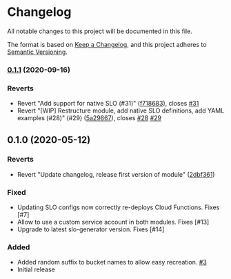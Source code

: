 # Changelog

All notable changes to this project will be documented in this file.

The format is based on
[Keep a Changelog](https://keepachangelog.com/en/1.0.0/),
and this project adheres to
[Semantic Versioning](https://semver.org/spec/v2.0.0.html).

### [0.1.1](https://www.github.com/terraform-google-modules/terraform-google-slo/compare/v0.1.0...v0.1.1) (2020-09-16)


### Reverts

* Revert "Add support for native SLO (#31)" ([f718683](https://www.github.com/terraform-google-modules/terraform-google-slo/commit/f718683183520191ed7ea7f9b23e13d561dacf40)), closes [#31](https://www.github.com/terraform-google-modules/terraform-google-slo/issues/31)
* Revert "[WIP] Restructure module, add native SLO definitions, add YAML examples (#28)" (#29) ([5a29867](https://www.github.com/terraform-google-modules/terraform-google-slo/commit/5a298670b54b4381bd2b8001e58a5b9bf9cf7a8a)), closes [#28](https://www.github.com/terraform-google-modules/terraform-google-slo/issues/28) [#29](https://www.github.com/terraform-google-modules/terraform-google-slo/issues/29)

## 0.1.0 (2020-05-12)


### Reverts

* Revert "Update changelog, release first version of module" ([2dbf361](https://www.github.com/terraform-google-modules/terraform-google-slo/commit/2dbf3615147edeedd661b52739259598ac967874))


### Fixed

* Updating SLO configs now correctly re-deploys Cloud Functions. Fixes [#7]
* Allow to use a custom service account in both modules. Fixes [#13]
* Upgrade to latest slo-generator version. Fixes [#14]

### Added

* Added random suffix to bucket names to allow easy recreation. [#3]
* Initial release

[unreleased]: https://github.com/terraform-google-modules/terraform-google-slo/compare/v0.1.0...HEAD

[0.1.0]: https://github.com/terraform-google-modules/terraform-google-slo/releases/tag/v0.1.0

[#3]: https://github.com/terraform-google-modules/terraform-google-slo/pull/3
